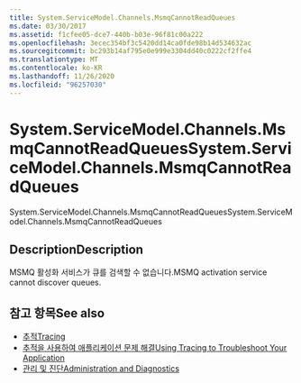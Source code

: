 ```yaml
---
title: System.ServiceModel.Channels.MsmqCannotReadQueues
ms.date: 03/30/2017
ms.assetid: f1cfee05-dce7-440b-b03e-96f81c00a222
ms.openlocfilehash: 3ecec354bf3c5420dd14ca0fde98b14d534632ac
ms.sourcegitcommit: bc293b14af795e0e999e3304dd40c0222cf2ffe4
ms.translationtype: MT
ms.contentlocale: ko-KR
ms.lasthandoff: 11/26/2020
ms.locfileid: "96257030"
---
```

# <a name="systemservicemodelchannelsmsmqcannotreadqueues"></a><span data-ttu-id="1af33-102">System.ServiceModel.Channels.MsmqCannotReadQueues</span><span class="sxs-lookup"><span data-stu-id="1af33-102">System.ServiceModel.Channels.MsmqCannotReadQueues</span></span>

<span data-ttu-id="1af33-103">System.ServiceModel.Channels.MsmqCannotReadQueues</span><span class="sxs-lookup"><span data-stu-id="1af33-103">System.ServiceModel.Channels.MsmqCannotReadQueues</span></span>  
  
## <a name="description"></a><span data-ttu-id="1af33-104">Description</span><span class="sxs-lookup"><span data-stu-id="1af33-104">Description</span></span>  

 <span data-ttu-id="1af33-105">MSMQ 활성화 서비스가 큐를 검색할 수 없습니다.</span><span class="sxs-lookup"><span data-stu-id="1af33-105">MSMQ activation service cannot discover queues.</span></span>  
  
## <a name="see-also"></a><span data-ttu-id="1af33-106">참고 항목</span><span class="sxs-lookup"><span data-stu-id="1af33-106">See also</span></span>

- [<span data-ttu-id="1af33-107">추적</span><span class="sxs-lookup"><span data-stu-id="1af33-107">Tracing</span></span>](index.md)
- [<span data-ttu-id="1af33-108">추적을 사용하여 애플리케이션 문제 해결</span><span class="sxs-lookup"><span data-stu-id="1af33-108">Using Tracing to Troubleshoot Your Application</span></span>](using-tracing-to-troubleshoot-your-application.md)
- [<span data-ttu-id="1af33-109">관리 및 진단</span><span class="sxs-lookup"><span data-stu-id="1af33-109">Administration and Diagnostics</span></span>](../index.md)
